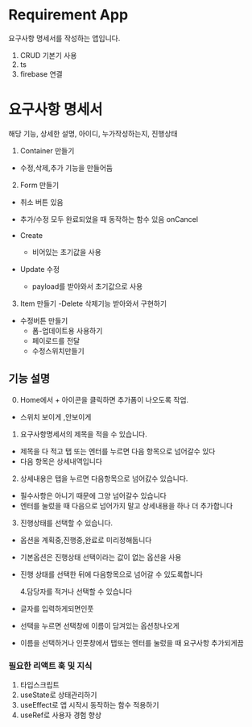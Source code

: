 # Requirement App

요구사항 명세서를 작성하는 앱입니다.

1. CRUD 기본기 사용
2. ts
3. firebase 연결

# 요구사항 명세서

해당 기능, 상세한 설명, 아이디, 누가작성하는지, 진행상태

1. Container 만들기

- 수정,삭제,추가 기능을 만들어둠

2. Form 만들기

- 취소 버튼 있음
- 추가/수정 모두 완료되었을 때 동작하는 함수 있음 onCancel

- Create
  - 비어있는 초기값을 사용
- Update 수정
  - payload를 받아와서 초기값으로 사용

3. Item 만들기
   -Delete 삭제기능 받아와서 구현하기

- 수정버튼 만들기
  - 폼-업데이트용 사용하기
  - 페이로드를 전달
  - 수정스위치만들기

## 기능 설명

0. Home에서 + 아이콘을 클릭하면 추가폼이 나오도록 작업.

- 스위치 보이게 ,안보이게

1. 요구사항명세서의 제목을 적을 수 있습니다.

- 제목을 다 적고 탭 또는 엔터를 누르면 다음 항목으로 넘어갈수 있다
- 다음 항목은 상세내역입니다

2. 상세내용은 탭을 누르면 다음항목으로 넘어갌수 있습니다.

- 필수사항은 아니기 때문에 그양 넘어갈수 있습니다
- 엔터를 눌렀을 때 다음으로 넘어가지 말고 상세내용을 하나 더 추가합니다

3. 진행상태를 선택할 수 있습니다.

- 옵션을 계획중,진행중,완료로 미리정해둡니다
- 기본옵션은 진행상태 선택이라는 값이 없는 옵션을 사용
- 진행 상태를 선택한 뒤에 다음항목으로 넘어갈 수 있도록합니다

  4.담당자를 적거나 선택할 수 있습니다

- 글자를 입력하게되면인풋
- 선택을 누르면 선택창에 이름이 담겨있는 옵션창나오게
- 이름을 선택하거나 인풋창에서 탭또는 엔터를 눌렀을 때 요구사항 추가되게끔

### 필요한 리액트 훅 및 지식

1. 타입스크립트
2. useState로 상태관리하기
3. useEffect로 앱 시작시 동작하는 함수 적용하기
4. useRef로 사용자 경험 향상
